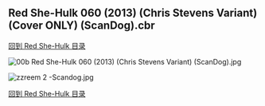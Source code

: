 ## Red She-Hulk 060 (2013) (Chris Stevens Variant) (Cover ONLY) (ScanDog).cbr


[回到 Red She-Hulk 目录](https://github.com/alicewish/markdown/blob/master/series/Red-She-Hulk.md)


![00b Red She-Hulk 060 (2013) (Chris Stevens Variant) (ScanDog).jpg](https://wx1.sinaimg.cn/large/6a9fdecaly1fr0wx2e4zpj214b1pxni1.jpg)

![zzreem 2 -Scandog.jpg](https://wx1.sinaimg.cn/large/6a9fdecaly1fr0wx4fsfvj20wf0r8diz.jpg)

[回到 Red She-Hulk 目录](https://github.com/alicewish/markdown/blob/master/series/Red-She-Hulk.md)

